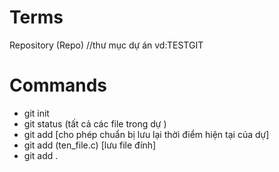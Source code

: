 # Terms

Repository (Repo) //thư mục dự án vd:TESTGIT


# Commands
- git init 
- git status (tất cả các file trong dự )
- git add [cho phép chuẩn bị lưu lại thời điểm hiện tại của dự]
- git add (ten_file.c) [lưu file đính]
- git add .